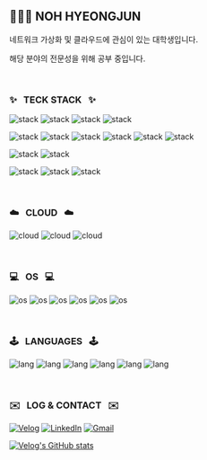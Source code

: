 ## 🧑🏻‍💻 NOH HYEONGJUN

네트워크 가상화 및 클라우드에 관심이 있는 대학생입니다.

해당 분야의 전문성을 위해 공부 중입니다.

&nbsp;

### ✨ &nbsp; TECK STACK &nbsp; ✨

![stack](https://img.shields.io/badge/docker-%230db7ed.svg?style=for-the-badge&logo=docker&logoColor=white)
![stack](https://img.shields.io/badge/kubernetes-%23326ce5.svg?style=for-the-badge&logo=kubernetes&logoColor=white)
![stack](https://img.shields.io/badge/ansible-%231A1918.svg?style=for-the-badge&logo=ansible&logoColor=white)
![stack](https://img.shields.io/badge/terraform-%235835CC.svg?style=for-the-badge&logo=terraform&logoColor=white)

![stack](https://img.shields.io/badge/gitlab-FC6D26.svg?style=for-the-badge&logo=gitlab&logoColor=white)
![stack](https://img.shields.io/badge/Jenkins-D24939?style=for-the-badge&logo=Jenkins&logoColor=white)
![stack](https://img.shields.io/badge/circleci-343434?style=for-the-badge&logo=circleci&logoColor=white)
![stack](https://img.shields.io/badge/harbor-60B932?style=for-the-badge&logo=harbor&logoColor=white)
![stack](https://img.shields.io/badge/argocd-FF7328?style=for-the-badge&logo=argo&logoColor=white)
![stack](https://img.shields.io/badge/sonarqube-4E9BCD?style=for-the-badge&logo=sonarqube&logoColor=white)

![stack](https://img.shields.io/badge/grafana-%23F46800.svg?style=for-the-badge&logo=grafana&logoColor=white)
![stack](https://img.shields.io/badge/Prometheus-E6522C?style=for-the-badge&logo=Prometheus&logoColor=white)

![stack](https://img.shields.io/badge/React-20232A?style=for-the-badge&logo=react&logoColor=61DAFB)
![stack](https://img.shields.io/badge/React_Native-20232A?style=for-the-badge&logo=react&logoColor=61DAFB)
![stack](https://img.shields.io/badge/Flutter-02569B?style=for-the-badge&logo=flutter&logoColor=white)

&nbsp;

### ☁️ &nbsp; CLOUD &nbsp; ☁️

![cloud](https://img.shields.io/badge/Amazon_AWS-232F3E?style=for-the-badge&logo=amazonwebservices&logoColor=white)
![cloud](https://img.shields.io/badge/Naver_Cloud-03C75A?style=for-the-badge&logo=naver&logoColor=white)
![cloud](https://img.shields.io/badge/OpenStack-ED1944?style=for-the-badge&logo=openstack&logoColor=white)

&nbsp;

### 💻 &nbsp; OS &nbsp; 💻

![os](https://img.shields.io/badge/Linux-FCC624?style=for-the-badge&logo=linux&logoColor=black)
![os](https://img.shields.io/badge/mac%20os-000000?style=for-the-badge&logo=apple&logoColor=white)
![os](https://img.shields.io/badge/Ubuntu-E95420?style=for-the-badge&logo=ubuntu&logoColor=white)
![os](https://img.shields.io/badge/Windows-0078D6?style=for-the-badge&logo=windows&logoColor=white)
![os](https://img.shields.io/badge/Red%20Hat-EE0000?style=for-the-badge&logo=redhat&logoColor=white)
![os](https://img.shields.io/badge/Cent%20OS-262577?style=for-the-badge&logo=CentOS&logoColor=white)

&nbsp;

### 🕹️ &nbsp; LANGUAGES &nbsp; 🕹️

![lang](https://img.shields.io/badge/C-00599C?style=for-the-badge&logo=c&logoColor=white)
![lang](https://img.shields.io/badge/C%2B%2B-00599C?style=for-the-badge&logo=c%2B%2B&logoColor=white)
![lang](https://img.shields.io/badge/Rust-000000?style=for-the-badge&logo=rust&logoColor=white)
![lang](https://img.shields.io/badge/Python-14354C?style=for-the-badge&logo=python&logoColor=white)
![lang](https://img.shields.io/badge/Dart-0175C2?style=for-the-badge&logo=dart&logoColor=white)
![lang](https://img.shields.io/badge/Go-00ADD8?style=for-the-badge&logo=go&logoColor=white)

&nbsp;

### ✉️ &nbsp; LOG & CONTACT &nbsp; ✉️

[![Velog](https://img.shields.io/badge/Velog-20c997?style=for-the-badge&logo=Vimeo&logoColor=white)](https://velog.io/@nhj7804)
[![LinkedIn](https://img.shields.io/badge/LinkedIn-0077B5?style=for-the-badge&logo=linkedin&logoColor=white)](https://www.linkedin.com/in/%ED%98%95%EC%A4%80-%EB%85%B8-22a1b5326/)
[![Gmail](https://img.shields.io/badge/Gmail-D14836?style=for-the-badge&logo=gmail&logoColor=white)](mailto:nhj7804@jbnu.ac.kr)

[![Velog's GitHub stats](https://velog-readme-stats.vercel.app/api?name=nhj7804)](https://velog.io/@nhj7804)




